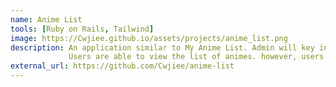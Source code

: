 ```yaml
---
name: Anime List
tools: [Ruby on Rails, Tailwind]
image: https://Cwjiee.github.io/assets/projects/anime_list.png
description: An application similar to My Anime List. Admin will key in different animes into the database. 
             Users are able to view the list of animes. however, users are required to register/login to an account to add the anime into their personal watch list.
external_url: https://github.com/Cwjiee/anime-list
---
```

